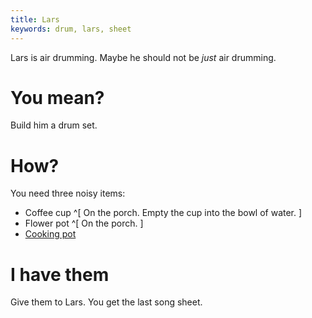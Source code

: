 ```yaml
---
title: Lars
keywords: drum, lars, sheet
---
```


Lars is air drumming. Maybe he should not be *just* air drumming.

# You mean?
Build him a drum set.

# How?
You need three noisy items:
 - Coffee cup ^[ On the porch. Empty the cup into the bowl of water. ]
 - Flower pot ^[ On the porch. ]
 - [Cooking pot](050-cooking-pot.md)

# I have them
Give them to Lars. You get the last song sheet.
